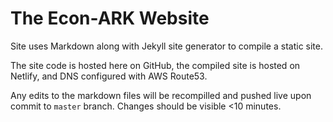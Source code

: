 # The Econ-ARK Website

Site uses Markdown along with Jekyll site generator to compile a static site.

The site code is hosted here on GitHub, the compiled site is hosted on Netlify, and DNS configured with AWS Route53.

Any edits to the markdown files will be recompilled and pushed live upon commit to `master` branch. Changes should be visible <10 minutes.
